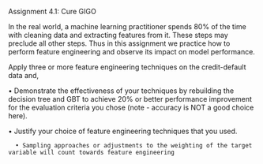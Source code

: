 Assignment 4.1: Cure GIGO

 In the real world, a machine learning practitioner spends 80% of the time with cleaning data and extracting features from it. These steps may preclude all other steps. Thus in this assignment we practice how to perform feature engineering and observe its impact on model performance.
 
Apply three or more feature engineering techniques on the credit-default data and, 

•	Demonstrate the effectiveness of your techniques by rebuilding the decision tree and GBT to achieve 20% or better performance improvement for the evaluation criteria you chose (note - accuracy is NOT a good choice here).

•	Justify your choice of feature engineering techniques that you used.

      •	Sampling approaches or adjustments to the weighting of the target variable will count towards feature engineering
